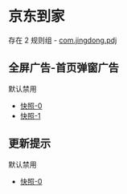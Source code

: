 # 京东到家

存在 2 规则组 - [com.jingdong.pdj](/src/apps/com.jingdong.pdj.ts)

## 全屏广告-首页弹窗广告

默认禁用

- [快照-0](https://i.gkd.li/i/13217796)
- [快照-1](https://i.gkd.li/i/13223282)

## 更新提示

默认禁用

- [快照-0](https://i.gkd.li/i/13217634)
